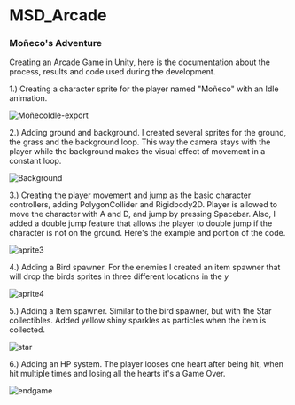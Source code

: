 # MSD_Arcade

### Moñeco's Adventure

Creating an Arcade Game in Unity, here is the documentation about the process, results and code used during the development.

1.) Creating a character sprite for the player named "Moñeco" with an Idle animation.

![MoñecoIdle-export](https://user-images.githubusercontent.com/114673717/211805613-4ef4a610-9be1-4760-ac3a-91cd88425201.gif)


2.) Adding ground and background. I created several sprites for the ground, the grass and the background loop. This way the camera stays with the player while the background makes the visual effect of movement in a constant loop.

![Background](https://user-images.githubusercontent.com/114673717/211805696-6c8bb6e6-3ca3-43c8-bf1f-604c0a149d6b.png)

3.) Creating the player movement and jump as the basic character controllers, adding PolygonCollider and Rigidbody2D. Player is allowed to move the character with A and D, and jump by pressing Spacebar. Also, I added a double jump feature that allows the player to double jump if the character is not on the ground. Here's the example and portion of the code.

![aprite3](https://user-images.githubusercontent.com/114673717/211806363-fe2b0576-3d23-48c7-abd2-e5f196e0df7e.gif)

4.) Adding a Bird spawner. For the enemies I created an item spawner that will drop the birds sprites in three different locations in the *y*

![aprite4](https://user-images.githubusercontent.com/114673717/211806879-d974be88-4712-4890-b7b6-6ca96eb5ddd6.gif)

5.) Adding a Item spawner. Similar to the bird spawner, but with the Star collectibles. Added yellow shiny sparkles as particles when the item is collected.

![star](https://user-images.githubusercontent.com/114673717/211833346-a5af015d-52cb-40a6-99fc-bc27e4949966.gif)


6.) Adding an HP system. The player looses one heart after being hit, when hit multiple times and losing all the hearts it's a Game Over.

![endgame](https://user-images.githubusercontent.com/114673717/211833067-dd0ff7e6-df2b-4905-a1ce-9d646e37cd33.gif)

